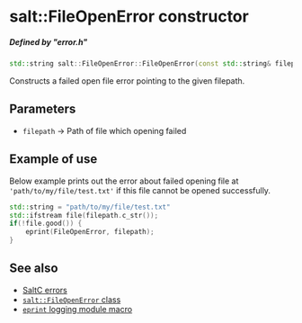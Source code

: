 # salt::FileOpenError constructor
##### Defined by "error.h" 
```cpp
std::string salt::FileOpenError::FileOpenError(const std::string& filepath);
```
Constructs a failed open file error pointing to the given filepath.

## Parameters
+ `filepath` -> Path of file which opening failed

## Example of use
Below example prints out the error about failed opening file at `'path/to/my/file/test.txt'` if this file cannot be opened successfully.
```cpp
std::string = "path/to/my/file/test.txt"
std::ifstream file(filepath.c_str());
if(!file.good()) {
    eprint(FileOpenError, filepath);
}
```

## See also
+ [SaltC errors](../README.md)
+ [`salt::FileOpenError` class](README.md)
+ [`eprint` logging module macro](<eprint-link-placeholder>)